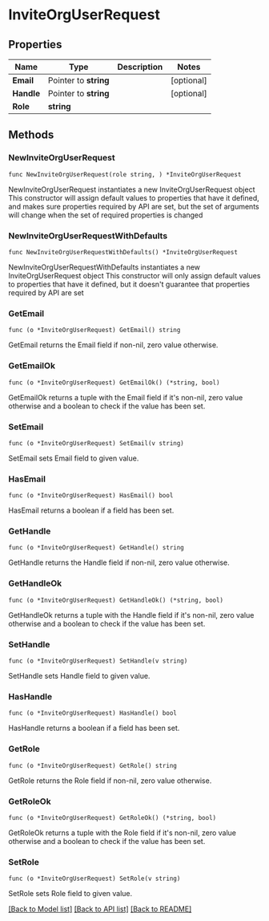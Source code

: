 # InviteOrgUserRequest

## Properties

Name | Type | Description | Notes
------------ | ------------- | ------------- | -------------
**Email** | Pointer to **string** |  | [optional] 
**Handle** | Pointer to **string** |  | [optional] 
**Role** | **string** |  | 

## Methods

### NewInviteOrgUserRequest

`func NewInviteOrgUserRequest(role string, ) *InviteOrgUserRequest`

NewInviteOrgUserRequest instantiates a new InviteOrgUserRequest object
This constructor will assign default values to properties that have it defined,
and makes sure properties required by API are set, but the set of arguments
will change when the set of required properties is changed

### NewInviteOrgUserRequestWithDefaults

`func NewInviteOrgUserRequestWithDefaults() *InviteOrgUserRequest`

NewInviteOrgUserRequestWithDefaults instantiates a new InviteOrgUserRequest object
This constructor will only assign default values to properties that have it defined,
but it doesn't guarantee that properties required by API are set

### GetEmail

`func (o *InviteOrgUserRequest) GetEmail() string`

GetEmail returns the Email field if non-nil, zero value otherwise.

### GetEmailOk

`func (o *InviteOrgUserRequest) GetEmailOk() (*string, bool)`

GetEmailOk returns a tuple with the Email field if it's non-nil, zero value otherwise
and a boolean to check if the value has been set.

### SetEmail

`func (o *InviteOrgUserRequest) SetEmail(v string)`

SetEmail sets Email field to given value.

### HasEmail

`func (o *InviteOrgUserRequest) HasEmail() bool`

HasEmail returns a boolean if a field has been set.

### GetHandle

`func (o *InviteOrgUserRequest) GetHandle() string`

GetHandle returns the Handle field if non-nil, zero value otherwise.

### GetHandleOk

`func (o *InviteOrgUserRequest) GetHandleOk() (*string, bool)`

GetHandleOk returns a tuple with the Handle field if it's non-nil, zero value otherwise
and a boolean to check if the value has been set.

### SetHandle

`func (o *InviteOrgUserRequest) SetHandle(v string)`

SetHandle sets Handle field to given value.

### HasHandle

`func (o *InviteOrgUserRequest) HasHandle() bool`

HasHandle returns a boolean if a field has been set.

### GetRole

`func (o *InviteOrgUserRequest) GetRole() string`

GetRole returns the Role field if non-nil, zero value otherwise.

### GetRoleOk

`func (o *InviteOrgUserRequest) GetRoleOk() (*string, bool)`

GetRoleOk returns a tuple with the Role field if it's non-nil, zero value otherwise
and a boolean to check if the value has been set.

### SetRole

`func (o *InviteOrgUserRequest) SetRole(v string)`

SetRole sets Role field to given value.



[[Back to Model list]](../README.md#documentation-for-models) [[Back to API list]](../README.md#documentation-for-api-endpoints) [[Back to README]](../README.md)


